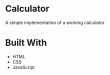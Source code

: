 # Calculator

A simple implementation of a working calculator

# Built With
- HTML
- CSS
- JavaScript
